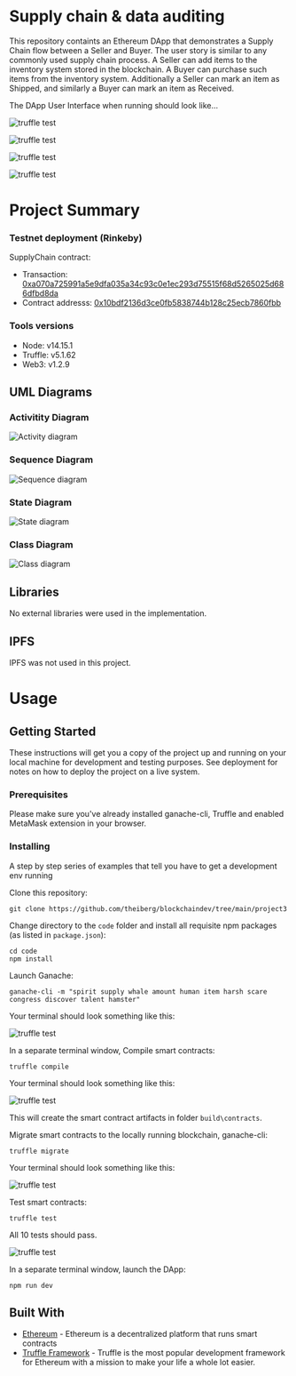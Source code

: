 

# Supply chain & data auditing

This repository containts an Ethereum DApp that demonstrates a Supply Chain flow between a Seller and Buyer. The user story is similar to any commonly used supply chain process. A Seller can add items to the inventory system stored in the blockchain. A Buyer can purchase such items from the inventory system. Additionally a Seller can mark an item as Shipped, and similarly a Buyer can mark an item as Received.

The DApp User Interface when running should look like...

![truffle test](images/ftc_product_overview.png)

![truffle test](images/ftc_farm_details.png)

![truffle test](images/ftc_product_details.png)

![truffle test](images/ftc_transaction_history.png)

# Project Summary

### Testnet deployment (Rinkeby)
SupplyChain contract:
* Transaction: [0xa070a725991a5e9dfa035a34c93c0e1ec293d75515f68d5265025d686dfbd8da](https://rinkeby.etherscan.io/tx/0xa070a725991a5e9dfa035a34c93c0e1ec293d75515f68d5265025d686dfbd8da)
* Contract addresss: [0x10bdf2136d3ce0fb5838744b128c25ecb7860fbb](https://rinkeby.etherscan.io/address/0x10bdf2136d3ce0fb5838744b128c25ecb7860fbb)

### Tools versions
* Node: v14.15.1
* Truffle: v5.1.62
* Web3: v1.2.9

## UML Diagrams
### Activitity Diagram
![Activity diagram](images/uml/activity_diagram.png)

### Sequence Diagram
![Sequence diagram](images/uml/sequence_diagram.png)

### State Diagram
![State diagram](images/uml/state_diagram.png)

### Class Diagram
![Class diagram](images/uml/class_diagram.png)

## Libraries
No external libraries were used in the implementation.

## IPFS
IPFS was not used in this project.

# Usage

## Getting Started

These instructions will get you a copy of the project up and running on your local machine for development and testing purposes. See deployment for notes on how to deploy the project on a live system.

### Prerequisites

Please make sure you've already installed ganache-cli, Truffle and enabled MetaMask extension in your browser.

### Installing

A step by step series of examples that tell you have to get a development env running

Clone this repository:

```
git clone https://github.com/theiberg/blockchaindev/tree/main/project3
```

Change directory to the ```code``` folder and install all requisite npm packages (as listed in ```package.json```):

```
cd code
npm install
```

Launch Ganache:

```
ganache-cli -m "spirit supply whale amount human item harsh scare congress discover talent hamster"
```

Your terminal should look something like this:

![truffle test](images/ganache-cli.png)

In a separate terminal window, Compile smart contracts:

```
truffle compile
```

Your terminal should look something like this:

![truffle test](images/truffle_compile.png)

This will create the smart contract artifacts in folder ```build\contracts```.

Migrate smart contracts to the locally running blockchain, ganache-cli:

```
truffle migrate
```

Your terminal should look something like this:

![truffle test](images/truffle_migrate.png)

Test smart contracts:

```
truffle test
```

All 10 tests should pass.

![truffle test](images/truffle_test.png)

In a separate terminal window, launch the DApp:

```
npm run dev
```

## Built With

* [Ethereum](https://www.ethereum.org/) - Ethereum is a decentralized platform that runs smart contracts
* [Truffle Framework](http://truffleframework.com/) - Truffle is the most popular development framework for Ethereum with a mission to make your life a whole lot easier.
